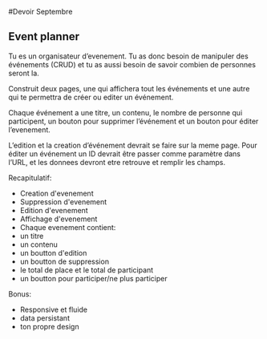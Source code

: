 #Devoir Septembre

## Event planner
Tu es un organisateur d’evenement. Tu as donc besoin de manipuler des événements (CRUD) et tu as aussi besoin de savoir combien de personnes seront la.

Construit deux pages, une qui affichera tout les événements et une autre qui te permettra de créer ou editer un événement.

Chaque événement a une titre, un contenu, le nombre de personne qui participent, un bouton pour supprimer l’événement et un bouton pour éditer l’evenement.

L’edition et la creation d’événement devrait se faire sur la meme page. Pour éditer un événement un ID devrait être passer comme paramètre dans l’URL, et les donnees devront etre retrouve et remplir les champs.

Recapitulatif:

- Creation d'evenement
- Suppression d'evenement
- Edition d'evenement
- Affichage d'evenement
- Chaque evenement contient:
 - un titre
 - un contenu
 - un boutton d'edition
 - un boutton de suppression
 - le total de place et le total de participant
 - un boutton pour participer/ne plus participer

Bonus:

- Responsive et fluide
- data persistant
- ton propre design